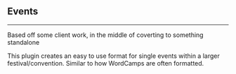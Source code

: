 ## Events
----------------

Based off some client work, in the middle of coverting to something standalone

This plugin creates an easy to use format for single events within a larger festival/convention. Similar to how WordCamps are often formatted.
